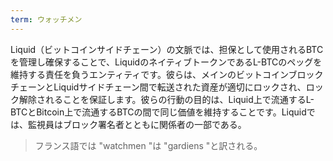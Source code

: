```yaml
---
term: ウォッチメン
---
```

Liquid（ビットコインサイドチェーン）の文脈では、担保として使用されるBTCを管理し確保することで、LiquidのネイティブトークンであるL-BTCのペッグを維持する責任を負うエンティティです。彼らは、メインのビットコインブロックチェーンとLiquidサイドチェーン間で転送された資産が適切にロックされ、ロック解除されることを保証します。彼らの行動の目的は、Liquid上で流通するL-BTCとBitcoin上で流通するBTCの間で同じ価値を維持することです。Liquidでは、監視員はブロック署名者とともに関係者の一部である。

> フランス語では "watchmen "は "gardiens "と訳される。
